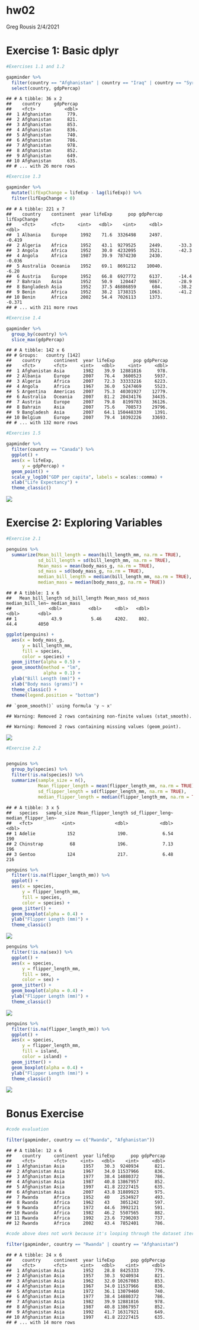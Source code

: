 hw02
================
Greg Rousis
2/4/2021

# Exercise 1: Basic dplyr

``` r
#Exercises 1.1 and 1.2

gapminder %>% 
  filter(country == "Afghanistan" | country == "Iraq" | country == "Syria") %>% 
  select(country, gdpPercap)
```

    ## # A tibble: 36 x 2
    ##    country     gdpPercap
    ##    <fct>           <dbl>
    ##  1 Afghanistan      779.
    ##  2 Afghanistan      821.
    ##  3 Afghanistan      853.
    ##  4 Afghanistan      836.
    ##  5 Afghanistan      740.
    ##  6 Afghanistan      786.
    ##  7 Afghanistan      978.
    ##  8 Afghanistan      852.
    ##  9 Afghanistan      649.
    ## 10 Afghanistan      635.
    ## # ... with 26 more rows

``` r
#Exercise 1.3

gapminder %>% 
  mutate(lifExpChange = lifeExp - lag(lifeExp)) %>% 
  filter(lifExpChange < 0)
```

    ## # A tibble: 221 x 7
    ##    country    continent  year lifeExp      pop gdpPercap lifExpChange
    ##    <fct>      <fct>     <int>   <dbl>    <int>     <dbl>        <dbl>
    ##  1 Albania    Europe     1992    71.6  3326498     2497.       -0.419
    ##  2 Algeria    Africa     1952    43.1  9279525     2449.      -33.3  
    ##  3 Angola     Africa     1952    30.0  4232095     3521.      -42.3  
    ##  4 Angola     Africa     1987    39.9  7874230     2430.       -0.036
    ##  5 Australia  Oceania    1952    69.1  8691212    10040.       -6.20 
    ##  6 Austria    Europe     1952    66.8  6927772     6137.      -14.4  
    ##  7 Bahrain    Asia       1952    50.9   120447     9867.      -28.9  
    ##  8 Bangladesh Asia       1952    37.5 46886859      684.      -38.2  
    ##  9 Benin      Africa     1952    38.2  1738315     1063.      -41.2  
    ## 10 Benin      Africa     2002    54.4  7026113     1373.       -0.371
    ## # ... with 211 more rows

``` r
#Exercise 1.4

gapminder %>% 
  group_by(country) %>% 
  slice_max(gdpPercap)
```

    ## # A tibble: 142 x 6
    ## # Groups:   country [142]
    ##    country     continent  year lifeExp       pop gdpPercap
    ##    <fct>       <fct>     <int>   <dbl>     <int>     <dbl>
    ##  1 Afghanistan Asia       1982    39.9  12881816      978.
    ##  2 Albania     Europe     2007    76.4   3600523     5937.
    ##  3 Algeria     Africa     2007    72.3  33333216     6223.
    ##  4 Angola      Africa     1967    36.0   5247469     5523.
    ##  5 Argentina   Americas   2007    75.3  40301927    12779.
    ##  6 Australia   Oceania    2007    81.2  20434176    34435.
    ##  7 Austria     Europe     2007    79.8   8199783    36126.
    ##  8 Bahrain     Asia       2007    75.6    708573    29796.
    ##  9 Bangladesh  Asia       2007    64.1 150448339     1391.
    ## 10 Belgium     Europe     2007    79.4  10392226    33693.
    ## # ... with 132 more rows

``` r
#Exercies 1.5

gapminder %>% 
  filter(country == "Canada") %>% 
  ggplot() +
  aes(x = lifeExp,
      y = gdpPercap) +
  geom_point() +
  scale_y_log10("GDP per capita", labels = scales::comma) +
  xlab("Life Expectancy") +
  theme_classic()
```

![](hw02_files/figure-gfm/exercise%201-1.png)<!-- -->

# Exercise 2: Exploring Variables

``` r
#Exercise 2.1

penguins %>% 
  summarize(Mean_bill_length = mean(bill_length_mm, na.rm = TRUE),
            sd_bill_length = sd(bill_length_mm, na.rm = TRUE),
            Mean_mass = mean(body_mass_g, na.rm = TRUE),
            sd_mass = sd(body_mass_g, na.rm = TRUE),
            median_bill_length = median(bill_length_mm, na.rm = TRUE),
            median_mass = median(body_mass_g, na.rm = TRUE))
```

    ## # A tibble: 1 x 6
    ##   Mean_bill_length sd_bill_length Mean_mass sd_mass median_bill_len~ median_mass
    ##              <dbl>          <dbl>     <dbl>   <dbl>            <dbl>       <dbl>
    ## 1             43.9           5.46     4202.    802.             44.4        4050

``` r
ggplot(penguins) +
  aes(x = body_mass_g,
      y = bill_length_mm,
      fill = species,
      color = species) +
  geom_jitter(alpha = 0.5) +
  geom_smooth(method = "lm",
              alpha = 0.1) +
  ylab("Bill Length (mm)") +
  xlab("Body mass (grams)") +
  theme_classic() +
  theme(legend.position = "bottom")
```

    ## `geom_smooth()` using formula 'y ~ x'

    ## Warning: Removed 2 rows containing non-finite values (stat_smooth).

    ## Warning: Removed 2 rows containing missing values (geom_point).

![](hw02_files/figure-gfm/exercise%202-1.png)<!-- -->

``` r
#Exercise 2.2


penguins %>% 
  group_by(species) %>% 
  filter(!is.na(species)) %>% 
  summarize(sample_size = n(),
            Mean_flipper_length = mean(flipper_length_mm, na.rm = TRUE),
            sd_flipper_length = sd(flipper_length_mm, na.rm = TRUE),
            median_flipper_length = median(flipper_length_mm, na.rm = TRUE))
```

    ## # A tibble: 3 x 5
    ##   species   sample_size Mean_flipper_length sd_flipper_leng~ median_flipper_len~
    ##   <fct>           <int>               <dbl>            <dbl>               <dbl>
    ## 1 Adelie            152                190.             6.54                 190
    ## 2 Chinstrap          68                196.             7.13                 196
    ## 3 Gentoo            124                217.             6.48                 216

``` r
penguins %>% 
  filter(!is.na(flipper_length_mm)) %>% 
  ggplot() +
  aes(x = species,
      y = flipper_length_mm,
      fill = species,
      color = species) +
  geom_jitter() +
  geom_boxplot(alpha = 0.4) +
  ylab("Flipper Length (mm)") +
  theme_classic()
```

![](hw02_files/figure-gfm/exercise%202-2.png)<!-- -->

``` r
penguins %>% 
  filter(!is.na(sex)) %>% 
  ggplot() +
  aes(x = species,
      y = flipper_length_mm,
      fill = sex,
      color = sex) +
  geom_jitter() +
  geom_boxplot(alpha = 0.4) +
  ylab("Flipper Length (mm)") +
  theme_classic()
```

![](hw02_files/figure-gfm/exercise%202-3.png)<!-- -->

``` r
penguins %>% 
  filter(!is.na(flipper_length_mm)) %>% 
  ggplot() +
  aes(x = species,
      y = flipper_length_mm,
      fill = island,
      color = island) +
  geom_jitter() +
  geom_boxplot(alpha = 0.4) +
  ylab("Flipper Length (mm)") +
  theme_classic()
```

![](hw02_files/figure-gfm/exercise%202-4.png)<!-- -->

# Bonus Exercise

``` r
#code evaluation

filter(gapminder, country == c("Rwanda", "Afghanistan"))
```

    ## # A tibble: 12 x 6
    ##    country     continent  year lifeExp      pop gdpPercap
    ##    <fct>       <fct>     <int>   <dbl>    <int>     <dbl>
    ##  1 Afghanistan Asia       1957    30.3  9240934      821.
    ##  2 Afghanistan Asia       1967    34.0 11537966      836.
    ##  3 Afghanistan Asia       1977    38.4 14880372      786.
    ##  4 Afghanistan Asia       1987    40.8 13867957      852.
    ##  5 Afghanistan Asia       1997    41.8 22227415      635.
    ##  6 Afghanistan Asia       2007    43.8 31889923      975.
    ##  7 Rwanda      Africa     1952    40    2534927      493.
    ##  8 Rwanda      Africa     1962    43    3051242      597.
    ##  9 Rwanda      Africa     1972    44.6  3992121      591.
    ## 10 Rwanda      Africa     1982    46.2  5507565      882.
    ## 11 Rwanda      Africa     1992    23.6  7290203      737.
    ## 12 Rwanda      Africa     2002    43.4  7852401      786.

``` r
#code above does not work because it's looping through the dataset iteratively, looking for Rwanda, then Afghanistan, then Rwanda, etc. This means that half of the data will be removed. To fix it, need to supply an "OR" statement:

filter(gapminder, country == "Rwanda" | country == "Afghanistan")
```

    ## # A tibble: 24 x 6
    ##    country     continent  year lifeExp      pop gdpPercap
    ##    <fct>       <fct>     <int>   <dbl>    <int>     <dbl>
    ##  1 Afghanistan Asia       1952    28.8  8425333      779.
    ##  2 Afghanistan Asia       1957    30.3  9240934      821.
    ##  3 Afghanistan Asia       1962    32.0 10267083      853.
    ##  4 Afghanistan Asia       1967    34.0 11537966      836.
    ##  5 Afghanistan Asia       1972    36.1 13079460      740.
    ##  6 Afghanistan Asia       1977    38.4 14880372      786.
    ##  7 Afghanistan Asia       1982    39.9 12881816      978.
    ##  8 Afghanistan Asia       1987    40.8 13867957      852.
    ##  9 Afghanistan Asia       1992    41.7 16317921      649.
    ## 10 Afghanistan Asia       1997    41.8 22227415      635.
    ## # ... with 14 more rows
